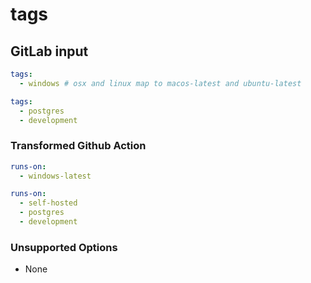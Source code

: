 # tags

## GitLab input

```yaml
tags:
  - windows # osx and linux map to macos-latest and ubuntu-latest

tags:
  - postgres
  - development
```

### Transformed Github Action

```yaml
runs-on:
  - windows-latest

runs-on:
  - self-hosted
  - postgres
  - development
```

### Unsupported Options

- None